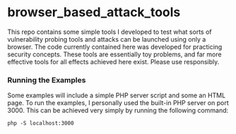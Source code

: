 # browser_based_attack_tools

This repo contains some simple tools I developed to test what sorts of vulnerability probing tools and attacks can be launched using only a browser. The code currently contained here was developed for practicing security concepts. These tools are essentially toy problems, and far more effective tools for all effects achieved here exist. Please use responsibly.

### Running the Examples

Some examples will include a simple PHP server script and some an HTML page. To run the examples, I personally used the built-in PHP server on port 3000. This can be achieved very simply by running the following command:

`php -S localhost:3000`

